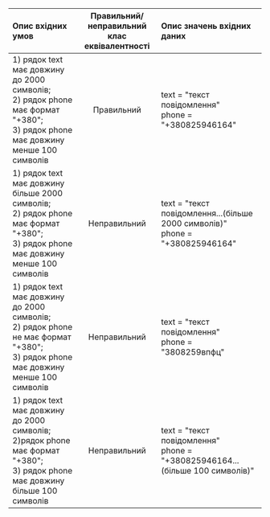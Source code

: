 |Опис вхідних умов|Правильний/неправильний <br> клас еквівалентності|Опис значень вхідних даних|
|:-|:-:|:-|
|1) рядок text  має довжину до 2000 символів; <br> 2) рядок phone має формат "+380"; <br> 3) рядок phone має довжину менше 100 символів|Правильний|text = "текст повідомлення" <br> phone = "+380825946164"|
|1) рядок text  має довжину більше 2000 символів; <br> 2) рядок phone має формат "+380"; <br> 3) рядок phone має довжину менше 100 символів|Неправильний|text = "текст повідомлення...(більше 2000 символів)" <br> phone = "+380825946164"|
|1) рядок text  має довжину до 2000 символів; <br> 2) рядок phone не має формат "+380"; <br> 3) рядок phone має довжину менше 100 символів|Неправильний|text = "текст повідомлення" <br> phone = "3808259впфц"|
|1) рядок text  має довжину до 2000 символів; <br> 2)рядок phone має формат "+380"; <br> 3) рядок phone має довжину більше 100 символів|Неправильний|text = "текст повідомлення" <br> phone = "+380825946164...(більше 100 символів)"|
